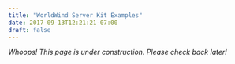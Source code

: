 ```yaml
---
title: "WorldWind Server Kit Examples"
date: 2017-09-13T12:21:21-07:00
draft: false
---
```


*Whoops! This page is under construction. Please check back later!*